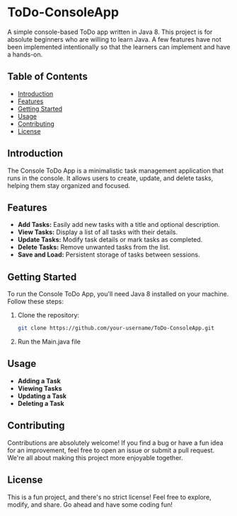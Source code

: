 # ToDo-ConsoleApp

A simple console-based ToDo app written in Java 8. This project is for absolute beginners who are willing to learn Java. A few features have not been implemented intentionally so that the learners can implement and have a hands-on. 

## Table of Contents 

- [Introduction](#introduction)
- [Features](#features)
- [Getting Started](#getting-started)
- [Usage](#usage)
- [Contributing](#contributing)
- [License](#license)

## Introduction

The Console ToDo App is a minimalistic task management application that runs in the console. It allows users to create, update, and delete tasks, helping them stay organized and focused.

## Features

- **Add Tasks:** Easily add new tasks with a title and optional description.
- **View Tasks:** Display a list of all tasks with their details.
- **Update Tasks:** Modify task details or mark tasks as completed.
- **Delete Tasks:** Remove unwanted tasks from the list.
- **Save and Load:** Persistent storage of tasks between sessions.

## Getting Started

To run the Console ToDo App, you'll need Java 8 installed on your machine. Follow these steps:

1. Clone the repository:

   ```bash
   git clone https://github.com/your-username/ToDo-ConsoleApp.git

2. Run the Main.java file

## Usage

- **Adding a Task**
- **Viewing Tasks**
- **Updating a Task**
- **Deleting a Task**

## Contributing

Contributions are absolutely welcome! If you find a bug or have a fun idea for an improvement, feel free to open an issue or submit a pull request. We're all about making this project more enjoyable together.

## License

This is a fun project, and there's no strict license! Feel free to explore, modify, and share. Go ahead and have some coding fun!


